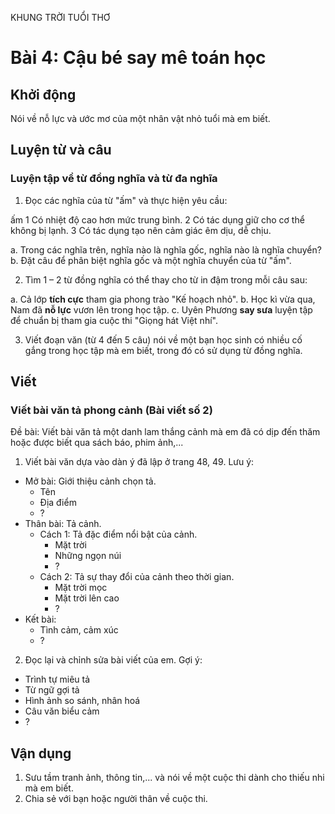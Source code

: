 KHUNG TRỜI TUỔI THƠ

# Bài 4: Cậu bé say mê toán học

## Khởi động

Nói về nỗ lực và ước mơ của một nhân vật nhỏ tuổi mà em biết.

## Luyện từ và câu

### Luyện tập về từ đồng nghĩa và từ đa nghĩa

1. Đọc các nghĩa của từ "ấm" và thực hiện yêu cầu:

ấm 1 Có nhiệt độ cao hơn mức trung bình. 2 Có tác dụng giữ cho cơ thể không bị lạnh. 3 Có tác dụng tạo nên cảm giác êm dịu, dễ chịu.

a. Trong các nghĩa trên, nghĩa nào là nghĩa gốc, nghĩa nào là nghĩa chuyển?
b. Đặt câu để phân biệt nghĩa gốc và một nghĩa chuyển của từ "ấm".

2. Tìm 1 – 2 từ đồng nghĩa có thể thay cho từ in đậm trong mỗi câu sau:

a. Cả lớp **tích cực** tham gia phong trào "Kế hoạch nhỏ".
b. Học kì vừa qua, Nam đã **nỗ lực** vươn lên trong học tập.
c. Uyên Phương **say sưa** luyện tập để chuẩn bị tham gia cuộc thi "Giọng hát Việt nhí".

3. Viết đoạn văn (từ 4 đến 5 câu) nói về một bạn học sinh có nhiều cố gắng trong học tập mà em biết, trong đó có sử dụng từ đồng nghĩa.

## Viết

### Viết bài văn tả phong cảnh (Bài viết số 2)

Đề bài: Viết bài văn tả một danh lam thắng cảnh mà em đã có dịp đến thăm hoặc được biết qua sách báo, phim ảnh,...

1. Viết bài văn dựa vào dàn ý đã lập ở trang 48, 49.
Lưu ý:
*   Mở bài: Giới thiệu cảnh chọn tả.
    *   Tên
    *   Địa điểm
    *   ?
*   Thân bài: Tả cảnh.
    *   Cách 1: Tả đặc điểm nổi bật của cảnh.
        *   Mặt trời
        *   Những ngọn núi
        *   ?
    *   Cách 2: Tả sự thay đổi của cảnh theo thời gian.
        *   Mặt trời mọc
        *   Mặt trời lên cao
        *   ?
*   Kết bài:
    *   Tình cảm, cảm xúc
    *   ?

2. Đọc lại và chỉnh sửa bài viết của em.
Gợi ý:
*   Trình tự miêu tả
*   Từ ngữ gợi tả
*   Hình ảnh so sánh, nhân hoá
*   Câu văn biểu cảm
*   ?

## Vận dụng

1. Sưu tầm tranh ảnh, thông tin,... và nói về một cuộc thi dành cho thiếu nhi mà em biết.
2. Chia sẻ với bạn hoặc người thân về cuộc thi.
